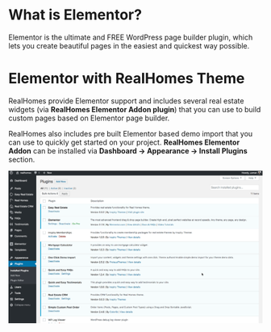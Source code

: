 # What is Elementor?

Elementor is the ultimate and FREE WordPress page builder plugin, which lets you create beautiful pages in the easiest and quickest way possible.

# Elementor with RealHomes Theme

RealHomes provide Elementor support and includes several real estate widgets (via **RealHomes Elementor Addon plugin**) that you can use to build custom pages based on Elementor page builder.

RealHomes also includes pre built Elementor based demo import that you can use to quickly get started on your project. **RealHomes Elementor Addon** can be installed via **Dashboard &rarr; Appearance &rarr; Install Plugins** section.

![Inspiry Stripe Payments Plugin Install](images/elementor/install-realhomes-elementor-addon.gif)